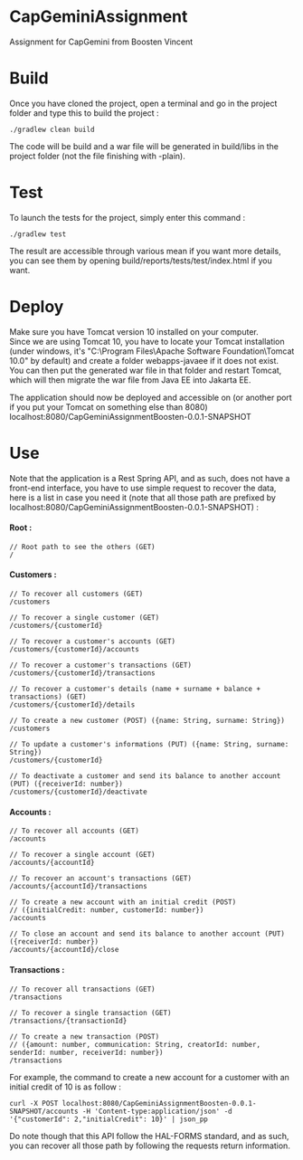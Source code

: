 # CapGeminiAssignment
Assignment for CapGemini from Boosten Vincent

# Build
Once you have cloned the project, open a terminal and go in the project folder and type this to build the project :  
```
./gradlew clean build
```
The code will be build and a war file will be generated in build/libs in the project folder (not the file finishing with -plain).  
  
# Test
To launch the tests for the project, simply enter this command :  
```
./gradlew test
```
The result are accessible through various mean if you want more details, you can see them by opening build/reports/tests/test/index.html if you want.  
  
# Deploy
Make sure you have Tomcat version 10 installed on your computer.  
Since we are using Tomcat 10, you have to locate your Tomcat installation (under windows, it's "C:\Program Files\Apache Software Foundation\Tomcat 10.0" by default) and create a folder webapps-javaee if it does not exist.  
You can then put the generated war file in that folder and restart Tomcat, which will then migrate the war file from Java EE into Jakarta EE.  
  
The application should now be deployed and accessible on (or another port if you put your Tomcat on something else than 8080) localhost:8080/CapGeminiAssignmentBoosten-0.0.1-SNAPSHOT  

# Use
Note that the application is a Rest Spring API, and as such, does not have a front-end interface, you have to use simple request to recover the data, here is a list in case you need it (note that all those path are prefixed by localhost:8080/CapGeminiAssignmentBoosten-0.0.1-SNAPSHOT) :  
#### Root :  
```
// Root path to see the others (GET)
/
```
#### Customers :  
```
// To recover all customers (GET)
/customers
```
```
// To recover a single customer (GET)
/customers/{customerId}
```
```
// To recover a customer's accounts (GET)
/customers/{customerId}/accounts
```
```
// To recover a customer's transactions (GET)
/customers/{customerId}/transactions
```
```
// To recover a customer's details (name + surname + balance + transactions) (GET)
/customers/{customerId}/details
```
```
// To create a new customer (POST) ({name: String, surname: String})
/customers
```
```
// To update a customer's informations (PUT) ({name: String, surname: String})
/customers/{customerId}
```
```
// To deactivate a customer and send its balance to another account (PUT) ({receiverId: number})
/customers/{customerId}/deactivate
```
#### Accounts :  
```
// To recover all accounts (GET)
/accounts
```
```
// To recover a single account (GET)
/accounts/{accountId}
```
```
// To recover an account's transactions (GET)
/accounts/{accountId}/transactions
```
```
// To create a new account with an initial credit (POST)  
// ({initialCredit: number, customerId: number})
/accounts
```
```
// To close an account and send its balance to another account (PUT) ({receiverId: number})
/accounts/{accountId}/close
```
#### Transactions :  
```
// To recover all transactions (GET)
/transactions
```
```
// To recover a single transaction (GET)
/transactions/{transactionId}
```
```
// To create a new transaction (POST)  
// ({amount: number, communication: String, creatorId: number, senderId: number, receiverId: number})
/transactions
```
  
For example, the command to create a new account for a customer with an initial credit of 10 is as follow :  
```
curl -X POST localhost:8080/CapGeminiAssignmentBoosten-0.0.1-SNAPSHOT/accounts -H 'Content-type:application/json' -d '{"customerId": 2,"initialCredit": 10}' | json_pp
```
  
Do note though that this API follow the HAL-FORMS standard, and as such, you can recover all those path by following the requests return information.